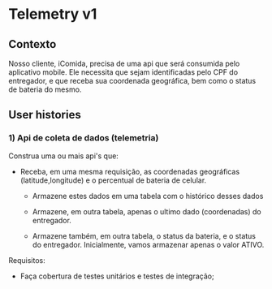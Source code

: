 # Telemetry v1

## Contexto

Nosso cliente, iComida, precisa de uma api que será consumida pelo aplicativo mobile. Ele necessita que sejam identificadas pelo CPF do entregador, e que receba sua coordenada geográfica, bem como o status de bateria do mesmo.


## User histories

### 1) Api de coleta de dados (telemetria)

Construa uma ou mais api's que:

- Receba, em uma mesma requisição, as coordenadas geográficas (latitude,longitude) e o percentual de bateria de celular.

  - Armazene estes dados em uma tabela com o histórico desses dados

  - Armazene, em outra tabela, apenas o ultimo dado (coordenadas) do entregador.

  - Armazene também, em outra tabela, o status da bateria, e o status do entregador. Inicialmente, vamos armazenar apenas o valor ATIVO.

Requisitos:

  - Faça cobertura de testes unitários e testes de integração;
